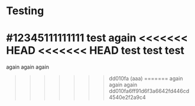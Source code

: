 ﻿# Testing

#12345111111111
test again
<<<<<<< HEAD
<<<<<<< HEAD
test
test
test
=======
again
again
again
>>>>>>> dd010fa (aaa)
=======
again
again
again
>>>>>>> dd010fa6ff91d6f3a6642fd446cd4540e2f2a9c4
